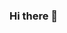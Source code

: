### Hi there 👋

<!--
**endidi20/endidi20** is a ✨ _special_ ✨ repository because its `README.md` (this file) appears on your GitHub profile.

Here are some ideas to get you started:


### 🌱 I’m currently working on Data science and Machine learning with JMP and Python, and hope to get feedback on improving uploaded projects.
### 📫 How to reach me: endidi20@vt.edu
### 😄 Pronouns: She/her/hers
###⚡ Fun fact: A mechanical engineer interested in software and data science.
